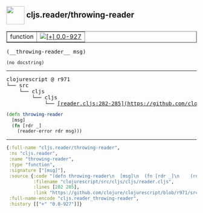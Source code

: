## <img width="48px" valign="middle" src="http://i.imgur.com/Hi20huC.png"> cljs.reader/throwing-reader

 <table border="1">
<tr>
<td>function</td>
<td><a href="https://github.com/cljsinfo/api-refs/tree/0.0-927"><img valign="middle" alt="[+] 0.0-927" src="https://img.shields.io/badge/+-0.0--927-lightgrey.svg"></a> </td>
</tr>
</table>

 <samp>
(__throwing-reader__ msg)<br>
</samp>

```
(no docstring)
```

---

 <pre>
clojurescript @ r971
└── src
    └── cljs
        └── cljs
            └── <ins>[reader.cljs:282-285](https://github.com/clojure/clojurescript/blob/r971/src/cljs/cljs/reader.cljs#L282-L285)</ins>
</pre>

```clj
(defn throwing-reader
  [msg]
  (fn [rdr _]
    (reader-error rdr msg)))
```


---

```clj
{:full-name "cljs.reader/throwing-reader",
 :ns "cljs.reader",
 :name "throwing-reader",
 :type "function",
 :signature ["[msg]"],
 :source {:code "(defn throwing-reader\n  [msg]\n  (fn [rdr _]\n    (reader-error rdr msg)))",
          :filename "clojurescript/src/cljs/cljs/reader.cljs",
          :lines [282 285],
          :link "https://github.com/clojure/clojurescript/blob/r971/src/cljs/cljs/reader.cljs#L282-L285"},
 :full-name-encode "cljs.reader_throwing-reader",
 :history [["+" "0.0-927"]]}

```
